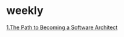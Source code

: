 # weekly

[1.The Path to Becoming a Software Architect](https://medium.com/@nvashanin/the-path-to-becoming-a-software-architect-de53f1cb310a)
